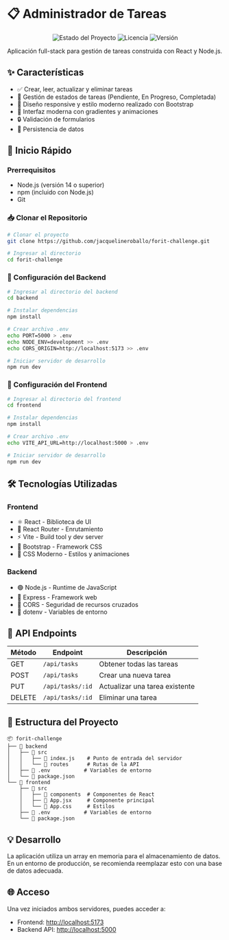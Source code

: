 # 📋 Administrador de Tareas

<div align="center">

![Estado del Proyecto](https://img.shields.io/badge/estado-activo-brightgreen)
![Licencia](https://img.shields.io/badge/licencia-MIT-blue)
![Versión](https://img.shields.io/badge/versión-1.0.0-orange)

</div>

Aplicación full-stack para gestión de tareas construida con React y Node.js.

## ✨ Características

- ✅ Crear, leer, actualizar y eliminar tareas
- 🔄 Gestión de estados de tareas (Pendiente, En Progreso, Completada)
- 📱 Diseño responsive y estilo moderno realizado con Bootstrap
- 🎨 Interfaz moderna con gradientes y animaciones
- 🔒 Validación de formularios
- 💾 Persistencia de datos

## 🚀 Inicio Rápido

### Prerrequisitos

- Node.js (versión 14 o superior)
- npm (incluido con Node.js)
- Git

### 📥 Clonar el Repositorio

```bash
# Clonar el proyecto
git clone https://github.com/jacquelineroballo/forit-challenge.git

# Ingresar al directorio
cd forit-challenge
```

### 🔧 Configuración del Backend

```bash
# Ingresar al directorio del backend
cd backend

# Instalar dependencias
npm install

# Crear archivo .env
echo PORT=5000 > .env
echo NODE_ENV=development >> .env
echo CORS_ORIGIN=http://localhost:5173 >> .env

# Iniciar servidor de desarrollo
npm run dev
```

### 🎨 Configuración del Frontend

```bash
# Ingresar al directorio del frontend
cd frontend

# Instalar dependencias
npm install

# Crear archivo .env
echo VITE_API_URL=http://localhost:5000 > .env

# Iniciar servidor de desarrollo
npm run dev
```

## 🛠️ Tecnologías Utilizadas

### Frontend

- ⚛️ React - Biblioteca de UI
- 🔄 React Router - Enrutamiento
- ⚡ Vite - Build tool y dev server
- 🎨 Bootstrap - Framework CSS
- 💅 CSS Moderno - Estilos y animaciones

### Backend

- 🟢 Node.js - Runtime de JavaScript
- 🚂 Express - Framework web
- 🔄 CORS - Seguridad de recursos cruzados
- 🔐 dotenv - Variables de entorno

## 📡 API Endpoints

| Método | Endpoint         | Descripción                    |
| ------ | ---------------- | ------------------------------ |
| GET    | `/api/tasks`     | Obtener todas las tareas       |
| POST   | `/api/tasks`     | Crear una nueva tarea          |
| PUT    | `/api/tasks/:id` | Actualizar una tarea existente |
| DELETE | `/api/tasks/:id` | Eliminar una tarea             |

## 📁 Estructura del Proyecto

```
📦 forit-challenge
├── 📂 backend
│   ├── 📂 src
│   │   ├── 📄 index.js    # Punto de entrada del servidor
│   │   └── 📂 routes      # Rutas de la API
│   ├── 📄 .env           # Variables de entorno
│   └── 📄 package.json
└── 📂 frontend
    ├── 📂 src
    │   ├── 📂 components  # Componentes de React
    │   ├── 📄 App.jsx     # Componente principal
    │   └── 📄 App.css     # Estilos
    ├── 📄 .env           # Variables de entorno
    └── 📄 package.json
```

## 💡 Desarrollo

La aplicación utiliza un array en memoria para el almacenamiento de datos. En un entorno de producción, se recomienda reemplazar esto con una base de datos adecuada.

## 🌐 Acceso

Una vez iniciados ambos servidores, puedes acceder a:

- Frontend: [http://localhost:5173](http://localhost:5173)
- Backend API: [http://localhost:5000](http://localhost:5000)
